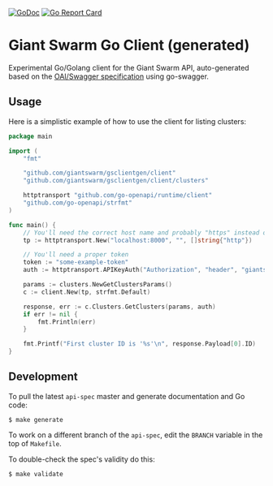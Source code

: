 [![GoDoc](https://godoc.org/github.com/giantswarm/gsclientgen?status.svg)](https://godoc.org/github.com/giantswarm/gsclientgen)
[![Go Report Card](https://goreportcard.com/badge/github.com/giantswarm/gsclientgen)](https://goreportcard.com/report/github.com/giantswarm/gsclientgen)

# Giant Swarm Go Client (generated)

Experimental Go/Golang client for the Giant Swarm API, auto-generated based on the [OAI/Swagger specification](https://gothub.com/giantswarm/api-spec) using go-swagger.

## Usage

Here is a simplistic example of how to use the client for listing clusters:

```go
package main

import (
	"fmt"

	"github.com/giantswarm/gsclientgen/client"
	"github.com/giantswarm/gsclientgen/client/clusters"

	httptransport "github.com/go-openapi/runtime/client"
	"github.com/go-openapi/strfmt"
)

func main() {
	// You'll need the correct host name and probably "https" instead of "http"
	tp := httptransport.New("localhost:8000", "", []string{"http"})

	// You'll need a proper token
	token := "some-example-token"
	auth := httptransport.APIKeyAuth("Authorization", "header", "giantswarm " + token))

	params := clusters.NewGetClustersParams()
	c := client.New(tp, strfmt.Default)

	response, err := c.Clusters.GetClusters(params, auth)
	if err != nil {
		fmt.Println(err)
	}

	fmt.Printf("First cluster ID is '%s'\n", response.Payload[0].ID)
}
```

## Development

To pull the latest `api-spec` master and generate documentation and Go code:

```nohighlight
$ make generate
```

To work on a different branch of the `api-spec`, edit the `BRANCH` variable in the top of `Makefile`.

To double-check the spec's validity do this:

```nohighlight
$ make validate
```
